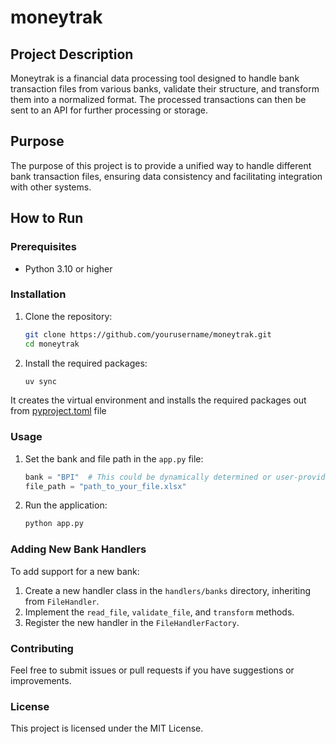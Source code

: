 # moneytrak

## Project Description

Moneytrak is a financial data processing tool designed to handle bank transaction files from various banks, validate their structure, and transform them into a normalized format. The processed transactions can then be sent to an API for further processing or storage.

## Purpose

The purpose of this project is to provide a unified way to handle different bank transaction files, ensuring data consistency and facilitating integration with other systems.

## How to Run

### Prerequisites

- Python 3.10 or higher

### Installation

1. Clone the repository:

   ```sh
   git clone https://github.com/yourusername/moneytrak.git
   cd moneytrak
   ```

2. Install the required packages:
    ```sh
    uv sync
    ```
It creates the virtual environment and installs the required packages out from [pyproject.toml](pyproject.toml) file

### Usage

1. Set the bank and file path in the `app.py` file:

   ```python
   bank = "BPI"  # This could be dynamically determined or user-provided
   file_path = "path_to_your_file.xlsx"
   ```

2. Run the application:
   ```sh
   python app.py
   ```

### Adding New Bank Handlers

To add support for a new bank:

1. Create a new handler class in the `handlers/banks` directory, inheriting from `FileHandler`.
2. Implement the `read_file`, `validate_file`, and `transform` methods.
3. Register the new handler in the `FileHandlerFactory`.

### Contributing

Feel free to submit issues or pull requests if you have suggestions or improvements.

### License

This project is licensed under the MIT License.
